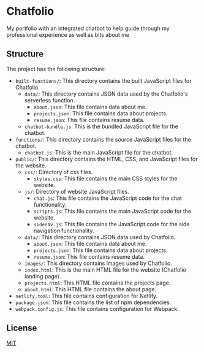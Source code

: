 # Chatfolio

My portfolio with an integrated chatbot to help guide through my professional experience as well as bits about me

## Structure

The project has the following structure:

- `built-functions/`: This directory contains the built JavaScript files for Chatfolio.
    - `data/`: This directory contains JSON data used by the Chatfolio's serverless function.
        - `about.json`: This file contains data about me.
        - `projects.json`: This file contains data about projects.
        - `resume.json`: This file contains resume data.
    - `chatbot-bundle.js`: This is the bundled JavaScript file for the chatbot.
- `functions/`: This directory contains the source JavaScript files for the chatbot.
    - `chatbot.js`: This is the main JavaScript file for the chatbot.
- `public/`: This directory contains the HTML, CSS, and JavaScript files for the website.
    - `css/`: Directory of css files.
        - `styles.css`: This file contains the main CSS styles for the website.
    - `js/`: Directory of website JavaScript files.
        - `chat.js`: This file contains the JavaScript code for the chat functionality.
        - `scripts.js`: This file contains the main JavaScript code for the website.
        - `sidenav.js`: This file contains the JavaScript code for the side navigation functionality.
    - `data/`: This directory contains JSON data used by Chatfolio.
        - `about.json`: This file contains data about me.
        - `projects.json`: This file contains data about projects.
        - `resume.json`: This file contains resume data.
    - `images/`: This directory contains images used by Chatfolio.
    - `index.html`: This is the main HTML file for the website (Chatfolio landing page).
    - `projects.html`: This HTML file contains the projects page.
    - `about.html`: This HTML file contains the about page.
- `netlify.toml`: This file contains configuration for Netlify.
- `package.json`: This file contains the list of npm dependencies.
- `webpack.config.js`: This file contains configuration for Webpack.

## License

[MIT](https://choosealicense.com/licenses/mit/)
